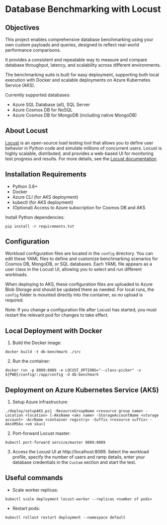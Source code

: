# Database Benchmarking with Locust

## Objectives

This project enables comprehensive database benchmarking using your own custom payloads and queries, designed to reflect real-world performance comparisons.

It provides a consistent and repeatable way to measure and compare database throughput, latency, and scalability across different environments.

The benchmarking suite is built for easy deployment, supporting both local execution with Docker and scalable deployments on Azure Kubernetes Service (AKS).

Currently supported databases:
- Azure SQL Database (all), SQL Server
- Azure Cosmos DB for NoSQL
- Azure Cosmos DB for MongoDB (including native MongoDB)

## About Locust

[Locust](https://locust.io/) is an open-source load testing tool that allows you to define user behavior in Python code and simulate millions of concurrent users. Locust is highly scalable, distributed, and provides a web-based UI for monitoring test progress and results. For more details, see the [Locust documentation](https://docs.locust.io/en/stable/).

## Installation Requirements

- Python 3.8+
- Docker
- Azure CLI (for AKS deployment)
- kubectl (for AKS deployment)
- (Optional) Access to Azure subscription for Cosmos DB and AKS

Install Python dependencies:
```pwsh
pip install -r requirements.txt
```

## Configuration
Workload configuration files are located in the `config` directory.
You can edit these YAML files to define and customize benchmarking scenarios for Cosmos DB, MongoDB, or SQL databases.
Each YAML file appears as a user class in the Locust UI, allowing you to select and run different workloads.

When deploying to AKS, these configuration files are uploaded to Azure Blob Storage and should be updated there as needed.
For local runs, the `config` folder is mounted directly into the container, so no upload is required.

Note: If you change a configuration file after Locust has started, you must restart the relevant pod for changes to take effect.

## Local Deployment with Docker

1. Build the Docker image:
```pwsh
docker build -t db-benchmark ./src
```

2. Run the container:
```pwsh
docker run -p 8089:8089 -e LOCUST_OPTIONS="--class-picker" -v ${PWD}/config/:/app/config -d db-benchmark
```

## Deployment on Azure Kubernetes Service (AKS)

1. Setup Azure infrastructure:
```pwsh
./deploy/setupAKS.ps1 -ResourceGroupName <resource group name> -Location <location> [-AksName <aks name> -StorageAccountName <storage account> -AcrName <container registry> -Suffix <resource suffix> -AksVMSku <vm sku>]
```

2. Port-forward Locust master:
```pwsh
kubectl port-forward service/master 8089:8089
```

3. Access the Locust UI at http://localhost:8089. Select the workload profile, specify the number of users and ramp details, enter your database credentials in the `Custom` section and start the test.

## Useful commands

- Scale worker replicas:
```pwsh
kubectl scale deployment locust-worker --replicas <number of pods>
```

- Restart pods:
```pwsh
kubectl rollout restart deployment --namespace default
```